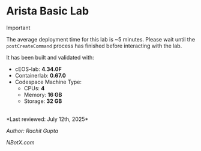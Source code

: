 # Arista Basic Lab

> [!IMPORTANT]
> The average deployment time for this lab is ~5 minutes. Please wait until the `postCreateCommand` process has finished before interacting with the lab.

It has been built and validated with:

- cEOS-lab: **4.34.0F**
- Containerlab: **0.67.0**
- Codespace Machine Type:
  - CPUs: **4**
  - Memory: **16 GB**
  - Storage: **32 GB**

<br>
*Last reviewed: July 12th, 2025*

*Author: Rachit Gupta*

*NBotX.com*
